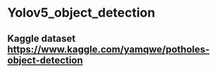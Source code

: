# Yolov5_object_detection
## Kaggle dataset https://www.kaggle.com/yamqwe/potholes-object-detection
